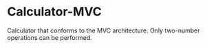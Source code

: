 # Calculator-MVC
Calculator that conforms to the MVC architecture.
Only two-number operations can be performed.

